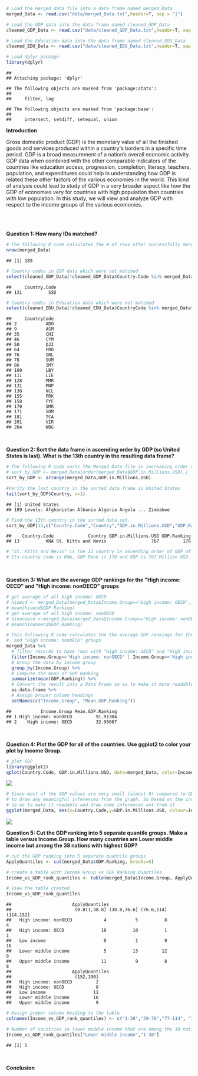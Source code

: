 ``` r
# Load the merged data file into a data frame named merged_Data
merged_Data <- read.csv("data/merged_Data.txt",header=T, sep = "|")

# Load the GDP data into the data frame named cleaned_GDP_Data
cleaned_GDP_Data <- read.csv("data/cleaned_GDP_Data.txt",header=T, sep = "|")

# Load the Education data into the data frame named cleaned_EDU_Data
cleaned_EDU_Data <- read.csv("data/cleaned_EDU_Data.txt",header=T, sep = "|")

# Load dplyr package
library(dplyr)
```

    ## 
    ## Attaching package: 'dplyr'

    ## The following objects are masked from 'package:stats':
    ## 
    ##     filter, lag

    ## The following objects are masked from 'package:base':
    ## 
    ##     intersect, setdiff, setequal, union

<b>Introduction</b> <br>
<p>
Gross domestic product (GDP) is the monetary value of all the finished goods and services produced within a country's borders in a specific time period. GDP is a broad measurement of a nation’s overall economic activity. GDP data when combined with the other comparable indicators of the countries like education access, progression, completion, literacy, teachers, population, and expenditures could help in understanding how GDP is related these other factors of the various economies in the world. This kind of analysis could lead to study of GDP in a very broader aspect like how the GDP of economies very for countries with high population then countries with low population. In this study, we will view and analyze GDP with respect to the income groups of the various ecomonies.
</p>
<br> <br>

<b>Question 1: How many IDs matched?</b>

``` r
# The following R code calculates the # of rows after successfully merging the GDP and Education datasets.
nrow(merged_Data)
```

    ## [1] 189

``` r
# Country codes in GDP data which were not matched
select(cleaned_GDP_Data[!cleaned_GDP_Data$Country.Code %in% merged_Data$Country.Code,],Country.Code)
```

    ##     Country.Code
    ## 131          SSD

``` r
# Country codes in Education data which were not matched
select(cleaned_EDU_Data[!cleaned_EDU_Data$CountryCode %in% merged_Data$Country.Code,],CountryCode)
```

    ##     CountryCode
    ## 2           ADO
    ## 9           ASM
    ## 35          CHI
    ## 46          CYM
    ## 50          DJI
    ## 64          FRO
    ## 76          GRL
    ## 78          GUM
    ## 86          IMY
    ## 109         LBY
    ## 111         LIE
    ## 128         MMR
    ## 131         MNP
    ## 138         NCL
    ## 155         PRK
    ## 158         PYF
    ## 170         SMR
    ## 171         SOM
    ## 181         TCA
    ## 201         VIR
    ## 204         WBG

<br>

<b>Question 2: Sort the data frame in ascending order by GDP (so United States is last). What is the 13th country in the resulting data frame?</b>

``` r
# The following R code sorts the Merged Data file in increasing order of GDP
# sort_by_GDP <- merged_Data[order(merged_Data$GDP.in.Millions.USD),]
sort_by_GDP <- arrange(merged_Data,GDP.in.Millions.USD)

#Verify the last country in the sorted data frame is United States
tail(sort_by_GDP$Country, n=1)
```

    ## [1] United States
    ## 189 Levels: Afghanistan Albania Algeria Angola ... Zimbabwe

``` r
# Find the 13th country in the sorted data set. 
sort_by_GDP[13,c("Country.Code","Country","GDP.in.Millions.USD","GDP.Ranking")]
```

    ##    Country.Code             Country GDP.in.Millions.USD GDP.Ranking
    ## 13          KNA St. Kitts and Nevis                 767         178

``` r
# "St. Kitts and Nevis" is the 13 country in ascending order of GDP of the 189 countries in the merged data.
# Its country code is KNA, GDP Rank is 178 and GDP is 767 Million USD.
```

<br>

<b>Question 3: What are the average GDP rankings for the "High income: OECD" and "High income: nonOECD" groups</b>

``` r
# get average of all high income: OECD
# hioecd <- merged_Data[merged_Data$Income.Group=="High income: OECD",]
# mean(hioecd$GDP.Ranking)
# get average of all high income: nonOECD
# hinonoecd <-merged_Data[merged_Data$Income.Group=="High income: nonOECD",]
# mean(hinonoecd$GDP.Ranking)

# This following R code calculates the the average GDP rankings for the "High income: OECD" 
#  and "High income: nonOECD" groups
merged_Data %>% 
  # filter records to have rows with "High income: OECD" and "High income: nonOECD" income group
  filter(Income.Group=='High income: nonOECD' | Income.Group=='High income: OECD') %>% 
  # Group the data by income group 
  group_by(Income.Group) %>% 
  # Compute the mean of GDP Ranking
  summarize(mean(GDP.Ranking)) %>%
  # Convert the result into a Data Frame so as to make it more readable
  as.data.frame %>%
  # Assign proper column headings
  setNames(c("Income.Group", "Mean.GDP.Ranking"))
```

    ##           Income.Group Mean.GDP.Ranking
    ## 1 High income: nonOECD         91.91304
    ## 2    High income: OECD         32.96667

<br>

<b>Question 4: Plot the GDP for all of the countries. Use ggplot2 to color your plot by Income Group.</b>

``` r
# plot GDP
library(ggplot2)
qplot(Country.Code, GDP.in.Millions.USD, data=merged_Data, color=Income.Group, geom="point", xlab="Country Code", ylab="GDP", main="Country Code by GDP")
```

![](report_files/figure-markdown_github/unnamed-chunk-5-1.png)

``` r
# Since most of the GDP values are very small (almost 0) compared to GDP of USA, it is difficult 
# to draw any meaningful inferences from the graph. So based on the income group, split the graph 
# sa as to make it readable and draw some inferences out from it.
ggplot(merged_Data, aes(x=Country.Code,y=GDP.in.Millions.USD, colour=Income.Group, group=Income.Group )) + geom_point() + geom_line() + theme(legend.position="top", axis.text.x = element_text(angle = 90, hjust = 1, size=5, vjust=1)) + facet_grid(. ~ Income.Group, scales = "free", space="free") + xlab("Country Code") + ylab("GDP (Millions USD)") + ggtitle("Country Code by GDP")
```

![](report_files/figure-markdown_github/unnamed-chunk-5-2.png) <br>

<b>Question 5: Cut the GDP ranking into 5 separate quantile groups. Make a table versus Income.Group. How many countries are Lower middle income but among the 38 nations with highest GDP?</b>

``` r
# cut the GDP ranking into 5 separate quantile groups
ApplyQuantiles <- cut(merged_Data$GDP.Ranking, breaks=5)

# create a table with Income Group vs GDP Ranking Quantiles 
Income_vs_GDP_rank_quantiles <- table(merged_Data$Income.Group, ApplyQuantiles)

# View the table created
Income_vs_GDP_rank_quantiles
```

    ##                       ApplyQuantiles
    ##                        (0.811,38.8] (38.8,76.6] (76.6,114] (114,152]
    ##   High income: nonOECD            4           5          8         4
    ##   High income: OECD              18          10          1         1
    ##   Low income                      0           1          9        16
    ##   Lower middle income             5          13         12         8
    ##   Upper middle income            11           9          8         8
    ##                       ApplyQuantiles
    ##                        (152,190]
    ##   High income: nonOECD         2
    ##   High income: OECD            0
    ##   Low income                  11
    ##   Lower middle income         16
    ##   Upper middle income          9

``` r
# Assign proper column heading to the table
colnames(Income_vs_GDP_rank_quantiles) <- c("1-38","39-76","77-114", "115-152", "153-190")

# Number of countries in lower middle income that are among the 38 nations in the highest quantile group
Income_vs_GDP_rank_quantiles["Lower middle income","1-38"]
```

    ## [1] 5

<br>

<b>Conclusion</b> <br>
<p>
</p>
